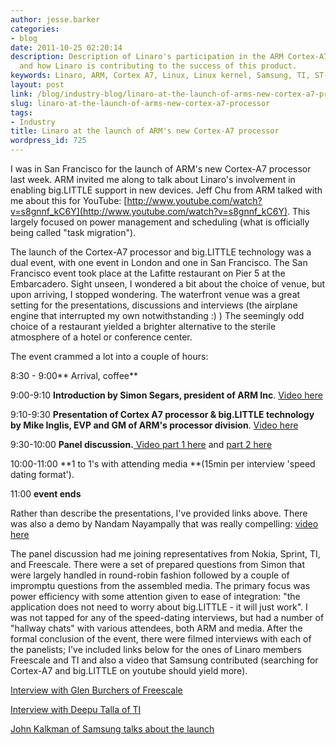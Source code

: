 ```yaml
---
author: jesse.barker
categories:
- blog
date: 2011-10-25 02:20:14
description: Description of Linaro's participation in the ARM Cortex-A7 launch event
  and how Linaro is contributing to the success of this product.
keywords: Linaro, ARM, Cortex A7, Linux, Linux kernel, Samsung, TI, ST-Ericsson, IBM
layout: post
link: /blog/industry-blog/linaro-at-the-launch-of-arms-new-cortex-a7-processor/
slug: linaro-at-the-launch-of-arms-new-cortex-a7-processor
tags:
- Industry
title: Linaro at the launch of ARM's new Cortex-A7 processor
wordpress_id: 725
---
```


I was in San Francisco for the launch of ARM's new Cortex-A7 processor last week. ARM invited me along to talk about Linaro's involvement in enabling big.LITTLE support in new devices. Jeff Chu from ARM talked with me about this for YouTube: [http://www.youtube.com/watch?v=s8gnnf_kC6Y](http://www.youtube.com/watch?v=s8gnnf_kC6Y). This largely focused on power management and scheduling (what is officially being called "task migration").

The launch of the Cortex-A7 processor and big.LITTLE technology was a dual event, with one event in London and one in San Francisco. The San Francisco event took place at the Lafitte restaurant on Pier 5 at the Embarcadero. Sight unseen, I wondered a bit about the choice of venue, but upon arriving, I stopped wondering. The waterfront venue was a great setting for the presentations, discussions and interviews (the airplane engine that interrupted my own notwithstanding :) )  The seemingly odd choice of a restaurant yielded a brighter alternative to the sterile atmosphere of a hotel or conference center.

The event crammed a lot into a couple of hours:

8:30 - 9:00** Arrival, coffee**

9:00-9:10 **Introduction by Simon Segars, president of ARM Inc**. [Video here](http://www.youtube.com/watch?v=l9T_HwSTmUk)

9:10-9:30 **Presentation of Cortex A7 processor & big.LITTLE technology by Mike Inglis, EVP and GM of ARM's processor division**. [Video here](http://www.youtube.com/watch?v=8n9T2yoC2C4)

9:30-10:00 **Panel discussion.**[ Video part 1 here](http://www.youtube.com/watch?v=I6ZB1ZCD-Wo) and [part 2 here](http://www.youtube.com/watch?v=OkuWE05WXrA)

10:00-11:00 **1 to 1's with attending media **(15min per interview 'speed dating format').

11:00 **event ends**

Rather than describe the presentations, I've provided links above. There was also a demo by Nandam Nayampally that was really compelling: [video here](http://www.youtube.com/watch?v=UUWObh3Kkvk)

The panel discussion had me joining representatives from Nokia, Sprint, TI, and Freescale. There were a set of prepared questions from Simon that were largely handled in round-robin fashion followed by a couple of impromptu questions from the assembled media. The primary focus was power efficiency with some attention given to ease of integration: "the application does not need to worry about big.LITTLE - it will just work".   I was not tapped for any of the speed-dating interviews, but had a number of "hallway chats" with various attendees, both ARM and media.  After the formal conclusion of the event, there were filmed interviews with each of the panelists; I've included links below for the ones of  Linaro members Freescale and TI and also a video that Samsung contributed (searching for Cortex-A7 and big.LITTLE on youtube should yield more).

[Interview with Glen Burchers of Freescale ](http://www.youtube.com/watch?v=mjtRKsKz5v4)

[Interview with Deepu Talla of TI](http://www.youtube.com/watch?v=5uJJZ0PQ7-U)

[John Kalkman of Samsung talks about the launch](http://www.youtube.com/watch?v=lIt_G0jimfo)